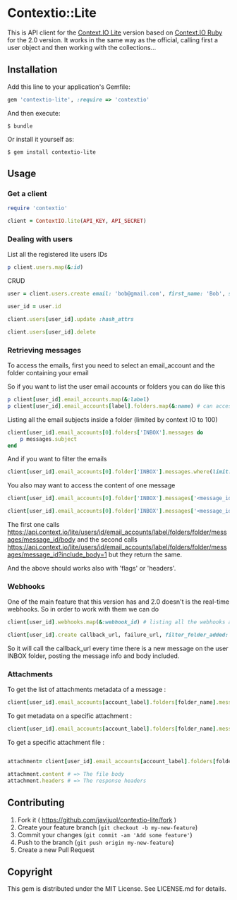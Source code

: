 # Contextio::Lite

This is API client for the [Context.IO Lite](https://context.io/) version based on [Context.IO Ruby](https://github.com/contextio/contextio-ruby) for the 2.0 version.
It works in the same way as the official, calling first a user object and then working with the collections...

## Installation

Add this line to your application's Gemfile:

```ruby
gem 'contextio-lite', :require => 'contextio'
```

And then execute:

    $ bundle

Or install it yourself as:

    $ gem install contextio-lite

## Usage

### Get a client

```ruby
require 'contextio'

client = ContextIO.lite(API_KEY, API_SECRET)
```

### Dealing with users

List all the registered lite users IDs

```ruby
p client.users.map(&:id)
```

CRUD

```ruby
user = client.users.create email: 'bob@gmail.com', first_name: 'Bob', server: 'imap.gmail.com' username: 'bob', use_sll:true, port: 993, type: 'IMAP'

user_id = user.id

client.users[user_id].update :hash_attrs

client.users[user_id].delete
```

### Retrieving messages

To access the emails, first you need to select an email_account and the folder containing your email

So if you want to list the user email accounts or folders you can do like this

```ruby
p client[user_id].email_accounts.map(&:label)
p client[user_id].email_accounts[label].folders.map(&:name) # can access email_accounts by number => email_accounts[0]
```

Listing all the email subjects inside a folder (limited by context IO to 100)
```ruby
client[user_id].email_accounts[0].folders['INBOX'].messages do
    p messages.subject
end
```

And if you want to filter the emails

```ruby
client[user_id].email_accounts[0].folder['INBOX'].messages.where(limit: 3)
```

You also may want to access the content of one message

```ruby
client[user_id].email_accounts[0].folder['INBOX'].messages['<message_id>'].body_plain # or body_html

client[user_id].email_accounts[0].folder['INBOX'].messages['<message_id>'].with(include_body:true).body_plain
```

The first one calls https://api.context.io/lite/users/id/email_accounts/label/folders/folder/messages/message_id/body
and the second calls https://api.context.io/lite/users/id/email_accounts/label/folders/folder/messages/message_id?include_body=1
but they return the same.

And the above should works also with 'flags' or 'headers'.

### Webhooks

One of the main feature that this version has and 2.0 doesn't is the real-time webhooks.
So in order to work with them we can do

```ruby
client[user_id].webhooks.map(&:webhook_id) # listing all the webhooks an user has

client[user_id].create callback_url, failure_url, filter_folder_added: 'INBOX', include_body: true
```

So it will call the callback_url every time there is a new message on the user INBOX folder, posting the message info and body included.

### Attachments
To get the list of attachments metadata of a message :
````ruby
client[user_id].email_accounts[account_label].folders[folder_name].messages[message_id].attachments
````

To get metadata on a specific attachment :
````ruby
client[user_id].email_accounts[account_label].folders[folder_name].messages[message_id].attachments[attachment_id]
````

To get a specific attachment file :
````ruby

attachment= client[user_id].email_accounts[account_label].folders[folder_name].messages[message_id].attachment_files[attachment_id]

attachment.content # => The file body
attachment.headers # => The response headers

````

## Contributing

1. Fork it ( https://github.com/javijuol/contextio-lite/fork )
2. Create your feature branch (`git checkout -b my-new-feature`)
3. Commit your changes (`git commit -am 'Add some feature'`)
4. Push to the branch (`git push origin my-new-feature`)
5. Create a new Pull Request

## Copyright

This gem is distributed under the MIT License. See LICENSE.md for details.
